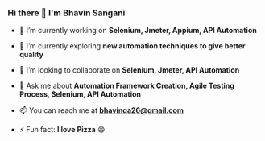 ### Hi there 👋 I'm Bhavin Sangani 



- 🔭 I’m currently working on **Selenium, Jmeter, Appium, API Automation**
  
- 🌱 I’m currently exploring **new automation techniques to give better quality**
  
- 👯 I’m looking to collaborate on **Selenium, Jmeter, API Automation**
  
- 💬 Ask me about **Automation Framework Creation, Agile Testing Process, Selenium, API Automation**
  
- 📫 You can reach me at **bhavinqa26@gmail.com**
  
- ⚡ Fun fact: **I love Pizza** 😄 

<!--
**bhavin21026/bhavin21026** is a ✨ _special_ ✨ repository because its `README.md` (this file) appears on your GitHub profile.

Here are some ideas to get you started:

- 🔭 I’m currently working on Selenium, Jmeter
- 🌱 I’m currently learning ...
- 👯 I’m looking to collaborate on ...
- 🤔 I’m looking for help with ...
- 💬 Ask me about ...
- 📫 How to reach me: ...
- 😄 Pronouns: ...
- ⚡ Fun fact: ...
-->
